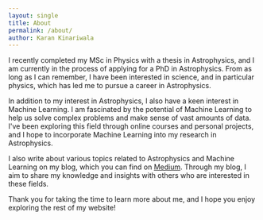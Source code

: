 ```yaml
---
layout: single
title: About
permalink: /about/
author: Karan Kinariwala
---
```


I recently completed my MSc in Physics with a thesis in Astrophysics, and I am currently in the process of applying for a PhD in Astrophysics. From as long as I can remember, I have been interested in science, and in particular physics, which has led me to pursue a career in Astrophysics.

In addition to my interest in Astrophysics, I also have a keen interest in Machine Learning. I am fascinated by the potential of Machine Learning to help us solve complex problems and make sense of vast amounts of data. I've been exploring this field through online courses and personal projects, and I hope to incorporate Machine Learning into my research in Astrophysics.

I also write about various topics related to Astrophysics and Machine Learning on my blog, which you can find on [Medium](https://medium.com/@kkin1995). Through my blog, I aim to share my knowledge and insights with others who are interested in these fields.

Thank you for taking the time to learn more about me, and I hope you enjoy exploring the rest of my website!

